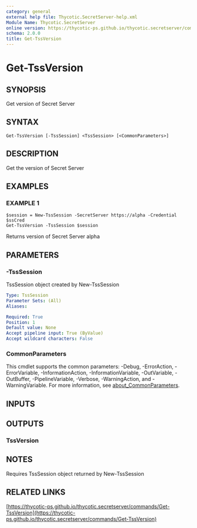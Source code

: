 ```yaml
---
category: general
external help file: Thycotic.SecretServer-help.xml
Module Name: Thycotic.SecretServer
online version: https://thycotic-ps.github.io/thycotic.secretserver/commands/Get-TssVersion
schema: 2.0.0
title: Get-TssVersion
---
```


# Get-TssVersion

## SYNOPSIS
Get version of Secret Server

## SYNTAX

```
Get-TssVersion [-TssSession] <TssSession> [<CommonParameters>]
```

## DESCRIPTION
Get the version of Secret Server

## EXAMPLES

### EXAMPLE 1
```
$session = New-TssSession -SecretServer https://alpha -Credential $ssCred
Get-TssVersion -TssSession $session
```

Returns version of Secret Server alpha

## PARAMETERS

### -TssSession
TssSession object created by New-TssSession

```yaml
Type: TssSession
Parameter Sets: (All)
Aliases:

Required: True
Position: 1
Default value: None
Accept pipeline input: True (ByValue)
Accept wildcard characters: False
```

### CommonParameters
This cmdlet supports the common parameters: -Debug, -ErrorAction, -ErrorVariable, -InformationAction, -InformationVariable, -OutVariable, -OutBuffer, -PipelineVariable, -Verbose, -WarningAction, and -WarningVariable. For more information, see [about_CommonParameters](http://go.microsoft.com/fwlink/?LinkID=113216).

## INPUTS

## OUTPUTS

### TssVersion
## NOTES
Requires TssSession object returned by New-TssSession

## RELATED LINKS

[https://thycotic-ps.github.io/thycotic.secretserver/commands/Get-TssVersion](https://thycotic-ps.github.io/thycotic.secretserver/commands/Get-TssVersion)

